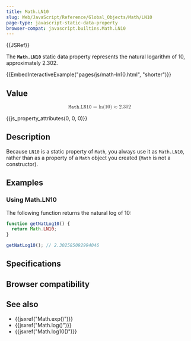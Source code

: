 ```yaml
---
title: Math.LN10
slug: Web/JavaScript/Reference/Global_Objects/Math/LN10
page-type: javascript-static-data-property
browser-compat: javascript.builtins.Math.LN10
---
```


{{JSRef}}

The **`Math.LN10`** static data property represents the natural logarithm of 10, approximately 2.302.

{{EmbedInteractiveExample("pages/js/math-ln10.html", "shorter")}}

## Value

<!-- prettier-ignore-start -->
<math display="block">
  <semantics><mrow><mi>𝙼𝚊𝚝𝚑.𝙻𝙽𝟷𝟶</mi><mo>=</mo><mo lspace="0em" rspace="0em">ln</mo><mo stretchy="false">(</mo><mn>10</mn><mo stretchy="false">)</mo><mo>≈</mo><mn>2.302</mn></mrow><annotation encoding="TeX">\mathtt{Math.LN10} = \ln(10) \approx 2.302</annotation></semantics>
</math>
<!-- prettier-ignore-end -->

{{js_property_attributes(0, 0, 0)}}

## Description

Because `LN10` is a static property of `Math`, you always use it as `Math.LN10`, rather than as a property of a `Math` object you created (`Math` is not a constructor).

## Examples

### Using Math.LN10

The following function returns the natural log of 10:

```js
function getNatLog10() {
  return Math.LN10;
}

getNatLog10(); // 2.302585092994046
```

## Specifications



## Browser compatibility



## See also

- {{jsxref("Math.exp()")}}
- {{jsxref("Math.log()")}}
- {{jsxref("Math.log10()")}}
